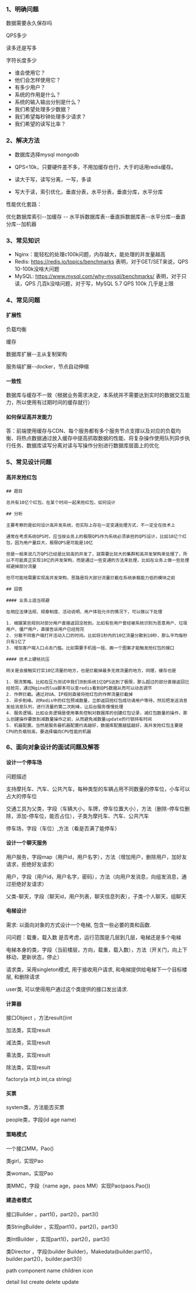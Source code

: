 ### 1、明确问题

数据需要永久保存吗

QPS多少

读多还是写多

字符长度多少

- 谁会使用它？
- 他们会怎样使用它？
- 有多少用户？
- 系统的作用是什么？
- 系统的输入输出分别是什么？
- 我们希望处理多少数据？
- 我们希望每秒钟处理多少请求？
- 我们希望的读写比率？

### 2、解决方法

* 数据库选择mysql mongodb

* QPS<10k，只要硬件差不多，不用加缓存也行，大于的话用redis缓存。

* 读大于写，读写分离，一写，多读
* 写大于读，索引优化，垂直分表，水平分表，垂直分库，水平分库



性能优化套路：

 优化数据库索引--加缓存 -- 水平拆数据库表--垂直拆数据库表--水平分库--垂直分库--加机器



### 3、常见知识

- Nginx：能轻松的处理c100k问题，内存越大，能处理的并发量越高
- Redis: https://redis.io/topics/benchmarks 表明，对于GET/SET来说，QPS 10-100k没啥大问题
- MySQL: https://www.mysql.com/why-mysql/benchmarks/ 表明，对于只读，QPS 几百k没啥问题，对于写，MySQL 5.7 QPS 100k 几乎是上限



### 4、常见问题

#### 扩展性

负载均衡

缓存

数据库扩展--主从复制架构

服务端扩展--docker，节点自动伸缩

#### 一致性

数据库与缓存不一致（根据业务需求决定，本系统并不需要达到实时的数据交互能力，所以使用有过期时间的缓存就行）

#### 如何保证高并发能力

答：前端使用缓存与CDN、每个服务都有多个服务节点支撑以及对应的负载均衡、将热点数据通过放入缓存中提高抓取数据的性能、将复杂操作使用队列异步执行任务、数据库读写分离对读与写操作分别进行数据库层面上的优化





### 5、常见设计问题

#### 高并发抢红包

```
## 题目

总共有10亿个红包，在某个时间一起来抢红包，如何设计

## 分析

主要考察的是如何设计高并发系统，但实际上存在一定变通处理方式，不一定全在技术上

通常在考虑系统QPS时，应当按业务上的极限QPS作为系统必须承担的QPS设计，比如10亿个红包，因为用户量巨大，极限QPS是可能是10亿

但是一般来说几万QPS已经是比较高的并发了，就需要比较大的集群和高并发架构来处理了，所以不可能真正实现10亿的并发架构，而是通过一些变通的方法来处理，比如在业务上做一些处理规避掉部分流量

但尽可能地需要实现高并发架构，思路是将大部分流量拦截在系统承载能力低的模块之前

## 回答

#### 业务上适当规避

在相应法律法规、规章制度、活动说明、用户体验允许的情况下，可以做以下处理

1. 根据某些规则对部分用户直接返回没抢到。比如有些用户曾经被系统识别为恶意用户、垃圾用户、僵尸用户，直接告诉用户已经抢完
2. 分散不同客户端打开活动入口的时间。比如将1秒内的10亿流量分散到10秒，那么平均每秒只有1亿了
3. 增加客户端入口点击门槛。比如需要手机摇一摇、画一个图案才能触发抢红包的接口

#### 技术上硬核抗压

网关是会接触实打实10亿流量的地方，也是拦截掉最多无效流量的地方，同理，缓存也是

1. 限流策略。比如在压力测试中我们测到系统1亿QPS达到了极限，那么超过的部分直接返回已经抢完，通过Nginx的lua脚本可以查redis看到QPS数据从而可以动态调节
2. 作弊拦截。通过对UA、IP规则直接将抢红包的作弊流量拦截掉
3. 异步削峰。对Redis中的红包预减数量，立即返回抢红包成功请用户等待，然后把发送消息发给消息队列，进行流量的第二次削峰，让后台服务慢慢处理
4. 服务逻辑。比如业务逻辑是使用事务控制对数据库的创建红包记录，减红包数量的操作，那么创建操作要放到减数量操作之前，从而避免减数量update的行锁持有时间
5. 机器配置。当然是服务器机器配置约高越好，数据库配置越猛越好，高并发抢红包主要是CPU的负载较高，要选择偏向CPU性能的机器
```



### 6、面向对象设计的面试问题及解答

#### 设计一个停车场

问题描述

支持摩托车、汽车、公共汽车，每种类型的车辆占用不同数量的停车位，小车可以占大的停车位

交通工具为父类，字段（车辆大小，车牌，停车位置大小），方法（删除-停车位删除，添加-停车位，能否占位），子类为摩托车、汽车、公共汽车

停车场，字段（车位）,方法（看是否满了能停车）



#### 设计一个聊天服务

用户服务，字段map（用户id，用户名字），方法（增加用户，删除用户，加好友请求，拒绝好友请求）

用户，字段（用户id，用户名字，密码），方法（向用户发消息，向组发消息，通过拒绝好友请求）

父类-聊天，字段（聊天id，用户列表，聊天信息列表），子类-个人聊天，组聊天



#### 电梯设计

需求: 以面向对象的方式设计一个电梯, 包含一些必要的类和函数.

问问题：载重，载入数 是否考虑，运行范围是几层到几层，电梯还是多个电梯

电梯本身的类，字段（当前楼层，方向，载重，载入数），方法（开关门，向上下移动，更新状态，停止）

请求类，采用singleton模式, 用于接收用户请求, 和电梯提供给电梯下一个目标楼层, 和删除请求

user类, 可以使得用户通过这个类提供的接口发出请求.



#### 计算器

接口Object  ，方法result()int

加法类，实现result

减法类，实现result

乘法类，实现result

除法类，实现result

factory(a int,b int,ca string)

#### 买票

system类，方法能否买票

people类，字段(id age name)





#### 策略模式

一个接口MM，Pao()

类girl，实现Pao

类woman，实现Pao

类MMC，字段（name age，paos MM）实现Pao(paos.Pao())



#### 建造者模式

接口Builder ，part1()，part2()，part3()

类StringBuilder ，实现part1()，part2()，part3()

类IntBuilder ，实现part1()，part2()，part3()

类Director ，字段(builder  Builder)，Makedata(builder.part1()，builder.part2()，builder.part3())





path   component   name   children   icon

detail    list    create    delete   update